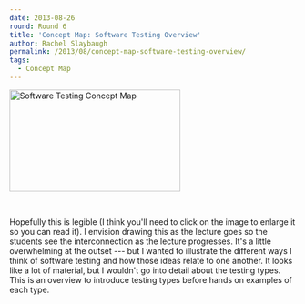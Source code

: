 ```yaml
---
date: 2013-08-26
round: Round 6
title: 'Concept Map: Software Testing Overview'
author: Rachel Slaybaugh
permalink: /2013/08/concept-map-software-testing-overview/
tags:
  - Concept Map
---
```

[<img class="alignnone size-medium wp-image-4130" alt="Software Testing Concept Map" src="http://files.software-carpentry.org/training-course/2013/08/TestingConceptMap-300x179.jpg" width="300" height="179" />][1]

&nbsp;

Hopefully this is legible (I think you'll need to click on the image to enlarge it so you can read it). I envision drawing this as the lecture goes so the students see the interconnection as the lecture progresses. It's a little overwhelming at the outset --- but I wanted to illustrate the different ways I think of software testing and how those ideas relate to one another. It looks like a lot of material, but I wouldn't go into detail about the testing types. This is an overview to introduce testing types before hands on examples of each type.

&nbsp;

 [1]: http://files.software-carpentry.org/training-course/2013/08/TestingConceptMap.jpg
